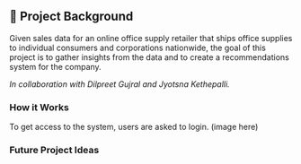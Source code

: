 ## :pushpin: Project Background  
Given sales data for an online office supply retailer that ships office supplies to individual consumers and corporations nationwide, the goal of this project is to gather insights from the data and to create a recommendations system for the company.

<i>In collaboration with Dilpreet Gujral and Jyotsna Kethepalli.</i>  

### How it Works  
To get access to the system, users are asked to login. (image here)  

### Future Project Ideas  


